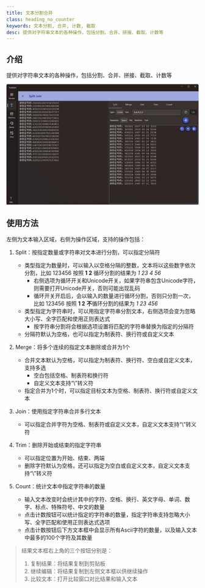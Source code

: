 ```yaml
---
title: 文本分割合并
class: heading_no_counter
keywords: 文本分割, 合并, 计数, 截取 
desc: 提供对字符串文本的各种操作，包括分割、合并、拼接、截取、计数等
---
```


## 介绍

提供对字符串文本的各种操作，包括分割、合并、拼接、截取、计数等

![](../../assets/images/ToolsSet/TSTSplit.png)

## 使用方法

左侧为文本输入区域，右侧为操作区域，支持的操作包括：
1. Split：按指定数量或字符串对文本进行分割，可以指定分隔符
   * 类型指定为数量时，可以输入以空格分隔的整数，文本将以这些数字依次分割，比如 123456 按照 **1 2** 循环分割的结果为 *1 23 4 56* 
     * 右侧选项为循环开关和Unicode开关，如果字符串包含Unicode字符，则需要打开Unicode开关，否则可能出现乱码
     * 循环开关开启后，会以输入的数量进行循环分割，否则只分割一次，比如 123456 按照 **1 2** **不**循环分割的结果为 *1 23 456* 
   * 类型指定为字符串时，可以用指定字符串分割文本，右侧选项会变为忽略大小写、全字匹配和使用正则表达式
     * 按字符串分割将会根据选项设置将匹配的字符串替换为指定的分隔符
   * 分隔符默认为空格，也可以指定为制表符、换行符或自定义文本
  
2. Merge：将多个连续的指定文本删除或合并为1个
   * 合并文本默认为空格，可以指定为制表符、换行符、空白或自定义文本，支持多选
     * 空白包括空格、制表符和换行符
     * 自定义文本支持“\”转义符
   * 指定合并为1个时，可以指定目标文本为空格、制表符、换行符或自定义文本

3. Join：使用指定字符串合并多行文本
   * 可以指定合并字符为空格、制表符或自定义文本，自定义文本支持“\”转义符

4. Trim：删除开始或结束的指定字符串
   * 可以指定位置为开始、结束、两端
   * 删除字符默认为空格，还可以指定为空白或自定义文本，自定义文本支持“\”转义符

5. Count：统计文本中指定字符串的数量
   * 输入文本改变时会统计其中的字符、空格、换行、英文字母、单词、数字、标点、特殊符号、中文的数量
   * 点击计数按钮可以统计指定的字符串的数量，指定字符串支持忽略大小写、全字匹配和使用正则表达式选项
   * 点击计数按钮后下方文本框中会显示所有Ascii字符的数量，以及输入文本中最多的100个字符及其数量

> 结果文本框右上角的三个按钮分别是：
> 1. 复制结果：将结果复制到剪贴板
> 2. 继续编辑：将结果复制到左侧文本框以供继续操作
> 3. 比较文本：打开比较窗口对比结果和输入文本